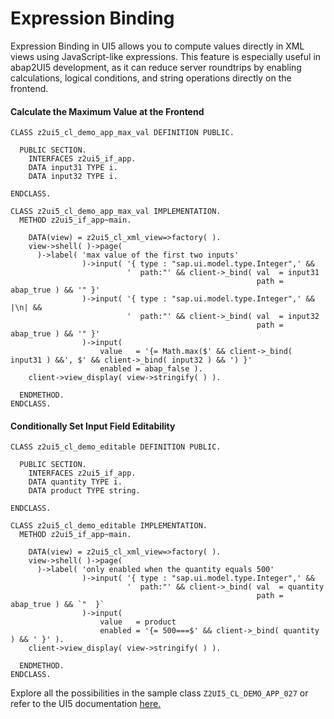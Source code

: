 # Expression Binding

Expression Binding in UI5 allows you to compute values directly in XML views using JavaScript-like expressions. This feature is especially useful in abap2UI5 development, as it can reduce server roundtrips by enabling calculations, logical conditions, and string operations directly on the frontend.

#### Calculate the Maximum Value at the Frontend

```abap
CLASS z2ui5_cl_demo_app_max_val DEFINITION PUBLIC.

  PUBLIC SECTION.
    INTERFACES z2ui5_if_app.
    DATA input31 TYPE i.
    DATA input32 TYPE i.

ENDCLASS.

CLASS z2ui5_cl_demo_app_max_val IMPLEMENTATION.
  METHOD z2ui5_if_app~main.

    DATA(view) = z2ui5_cl_xml_view=>factory( ).
    view->shell( )->page(
      )->label( 'max value of the first two inputs'
                )->input( '{ type : "sap.ui.model.type.Integer",' &&
                          '  path:"' && client->_bind( val  = input31
                                                       path = abap_true ) && '" }'
                )->input( '{ type : "sap.ui.model.type.Integer",' && |\n| &&
                          '  path:"' && client->_bind( val  = input32
                                                       path = abap_true ) && '" }'
                )->input(
                    value   = '{= Math.max($' && client->_bind( input31 ) &&', $' && client->_bind( input32 ) && ') }'
                    enabled = abap_false ).
    client->view_display( view->stringify( ) ).

  ENDMETHOD.
ENDCLASS.
```

#### Conditionally Set Input Field Editability
```abap
CLASS z2ui5_cl_demo_editable DEFINITION PUBLIC.

  PUBLIC SECTION.
    INTERFACES z2ui5_if_app.
    DATA quantity TYPE i.
    DATA product TYPE string.

ENDCLASS.

CLASS z2ui5_cl_demo_editable IMPLEMENTATION.
  METHOD z2ui5_if_app~main.

    DATA(view) = z2ui5_cl_xml_view=>factory( ).
    view->shell( )->page(
      )->label( 'only enabled when the quantity equals 500'
                )->input( '{ type : "sap.ui.model.type.Integer",' &&
                          '  path:"' && client->_bind( val  = quantity
                                                       path = abap_true ) && `"  }`
                )->input(
                    value   = product
                    enabled = '{= 500===$' && client->_bind( quantity ) && ' }' ).
    client->view_display( view->stringify( ) ).

  ENDMETHOD.
ENDCLASS.
```

Explore all the possibilities in the sample class `Z2UI5_CL_DEMO_APP_027` or refer to the UI5 documentation [here.](https://sapui5.hana.ondemand.com/sdk/#/topic/daf6852a04b44d118963968a1239d2c0)
